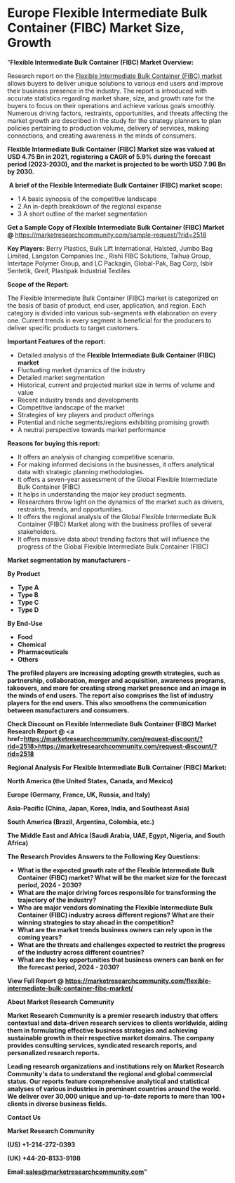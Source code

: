 # Europe Flexible Intermediate Bulk Container (FIBC) Market Size, Growth
"<strong>Flexible Intermediate Bulk Container (FIBC) Market Overview:</strong>

Research report on the <a href=https://marketresearchcommunity.com/flexible-intermediate-bulk-container-fibc-market/>Flexible Intermediate Bulk Container (FIBC) market</a> allows buyers to deliver unique solutions to various end users and improve their business presence in the industry. The report is introduced with accurate statistics regarding market share, size, and growth rate for the buyers to focus on their operations and achieve various goals smoothly. Numerous driving factors, restraints, opportunities, and threats affecting the market growth are described in the study for the strategy planners to plan policies pertaining to production volume, delivery of services, making connections, and creating awareness in the minds of consumers.

<strong>Flexible Intermediate Bulk Container (FIBC) Market size was valued at USD 4.75 Bn in 2021, registering a CAGR of 5.9% during the forecast period (2023-2030), and the market is projected to be worth USD 7.96 Bn by 2030.</strong>

 <Strong>A brief of the Flexible Intermediate Bulk Container (FIBC) market scope:</Strong>
<ul>
 <li>1  A basic synopsis of the competitive landscape</li>
 <li>2  An in-depth breakdown of the regional expanse</li>
 <li>3  A short outline of the market segmentation</li>
</ul>
<strong>Get a Sample Copy of Flexible Intermediate Bulk Container (FIBC) Market @ </b></strong><a href=https://marketresearchcommunity.com/sample-request/?rid=2518><u>https://marketresearchcommunity.com/sample-request/?rid=2518</u></a>

<strong>Key Players:</strong> 
Berry Plastics, Bulk Lift International, Halsted, Jumbo Bag Limited, Langston Companies Inc., Rishi FIBC Solutions, Taihua Group, Intertape Polymer Group, and LC Packagin, Global-Pak, Bag Corp, Isbir Sentetik, Greif, Plastipak Industrial Textiles

<strong>Scope of the Report:</strong>

The Flexible Intermediate Bulk Container (FIBC) market is categorized on the basis of basis of product, end user, application, and region. Each category is divided into various sub-segments with elaboration on every one. Current trends in every segment is beneficial for the producers to deliver specific products to target customers.

<strong><b>Important Features of the report:</b></strong>
<ul>
  <li>Detailed analysis of the <strong><b>Flexible Intermediate Bulk Container (FIBC) </b></strong><strong><b>market</b></strong></li>
  <li>Fluctuating market dynamics of the industry</li>
  <li>Detailed market segmentation</li>
  <li>Historical, current and projected market size in terms of volume and value</li>
  <li>Recent industry trends and developments</li>
  <li>Competitive landscape of the market</li>
  <li>Strategies of key players and product offerings</li>
  <li>Potential and niche segments/regions exhibiting promising growth</li>
  <li>A neutral perspective towards market performance</li>
</ul>
<strong><b>Reasons for buying this report:</b></strong>
<ul>
  <li>It offers an analysis of changing competitive scenario.</li>
  <li>For making informed decisions in the businesses, it offers analytical data with strategic planning methodologies.</li>
  <li>It offers a seven-year assessment of the Global Flexible Intermediate Bulk Container (FIBC)</li>
  <li>It helps in understanding the major key product segments.</li>
  <li>Researchers throw light on the dynamics of the market such as drivers, restraints, trends, and opportunities.</li>
  <li>It offers the regional analysis of the Global Flexible Intermediate Bulk Container (FIBC) Market along with the business profiles of several stakeholders.</li>
  <li>It offers massive data about trending factors that will influence the progress of the Global Flexible Intermediate Bulk Container (FIBC)</li>
</ul>

<strong>Market segmentation by manufacturers -</strong>


<strong><strong>By Product </strong></h4>
<ul>
 	<li>Type A</li>
 	<li>Type B</li>
 	<li>Type C</li>
 	<li>Type D</li>
</ul>
<strong><strong>By End-Use </strong></h4>
<ul>
 	<li>Food</li>
 	<li>Chemical</li>
 	<li>Pharmaceuticals</li>
 	<li>Others</li>
</ul>

The profiled players are increasing adopting growth strategies, such as partnership, collaboration, merger and acquisition, awareness programs, takeovers, and more for creating strong market presence and an image in the minds of end users. The report also comprises the list of industry players for the end users. This also smoothens the communication between manufacturers and consumers.

<strong><b>Check Discount on Flexible Intermediate Bulk Container (FIBC) Market Research Report @ </b></strong><a href=https://marketresearchcommunity.com/request-discount/?rid=2518><u>https://marketresearchcommunity.com/request-discount/?rid=2518</u></a>

<strong>Regional Analysis For Flexible Intermediate Bulk Container (FIBC) Market:</strong>

<strong>North America</strong> (the United States, Canada, and Mexico)

<strong>Europe</strong> (Germany, France, UK, Russia, and Italy)

<strong>Asia-Pacific</strong> (China, Japan, Korea, India, and Southeast Asia)

<strong>South America</strong> (Brazil, Argentina, Colombia, etc.)

<strong>The Middle East and Africa</strong> (Saudi Arabia, UAE, Egypt, Nigeria, and South Africa)

<strong>The Research Provides Answers to the Following Key Questions:</strong>
<ul>
 	<li>What is the expected growth rate of the Flexible Intermediate Bulk Container (FIBC) market? What will be the market size for the forecast period, 2024 - 2030?</li>
 	<li>What are the major driving forces responsible for transforming the trajectory of the industry?</li>
 	<li>Who are major vendors dominating the Flexible Intermediate Bulk Container (FIBC) industry across different regions? What are their winning strategies to stay ahead in the competition?</li>
 	<li>What are the market trends business owners can rely upon in the coming years?</li>
 	<li>What are the threats and challenges expected to restrict the progress of the industry across different countries?</li>
 	<li>What are the key opportunities that business owners can bank on for the forecast period, 2024 - 2030?</li>
</ul>

<strong>View Full Report @</strong> <a href=https://marketresearchcommunity.com/flexible-intermediate-bulk-container-fibc-market/>https://marketresearchcommunity.com/flexible-intermediate-bulk-container-fibc-market/</a>

<strong>About Market Research Community</strong>

Market Research Community is a premier research industry that offers contextual and data-driven research services to clients worldwide, aiding them in formulating effective business strategies and achieving sustainable growth in their respective market domains. The company provides consulting services, syndicated research reports, and personalized research reports.

Leading research organizations and institutions rely on Market Research Community's data to understand the regional and global commercial status. Our reports feature comprehensive analytical and statistical analyses of various industries in prominent countries around the world. We deliver over 30,000 unique and up-to-date reports to more than 100+ clients in diverse business fields.

<strong>Contact Us</strong>

<strong>Market Research Community</strong>

(US) +1-214-272-0393

(UK) +44-20-8133-9198

<strong>Email:</strong>sales@marketresearchcommunity.com"
